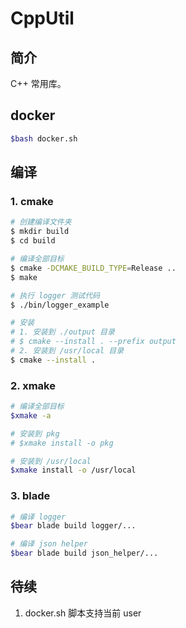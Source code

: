 # CppUtil

## 简介

C++ 常用库。

## docker

```bash
$bash docker.sh
```

## 编译

### 1. cmake

```bash
# 创建编译文件夹
$ mkdir build
$ cd build

# 编译全部目标
$ cmake -DCMAKE_BUILD_TYPE=Release ..
$ make

# 执行 logger 测试代码
$ ./bin/logger_example

# 安装
# 1. 安装到 ./output 目录
# $ cmake --install . --prefix output
# 2. 安装到 /usr/local 目录
$ cmake --install .
```

### 2. xmake

```bash
# 编译全部目标
$xmake -a

# 安装到 pkg
# $xmake install -o pkg

# 安装到 /usr/local
$xmake install -o /usr/local
```

### 3. blade

```bash
# 编译 logger
$bear blade build logger/...

# 编译 json helper
$bear blade build json_helper/...
```

## 待续

1. docker.sh 脚本支持当前 user
